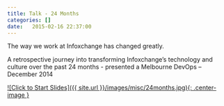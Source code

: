 ```yaml
---
title: Talk - 24 Months
categories: []
date:   2015-02-16 22:37:00
---
```


The way we work at Infoxchange has changed greatly.

A retrospective journey into transforming Infoxchange’s technology and culture over the past 24 months - presented a Melbourne DevOps – December 2014

[![Click to Start Slides]({{ site.url }}/images/misc/24months.jpg){: .center-image }](https://smcleod.net/files/24_Months.pdf)